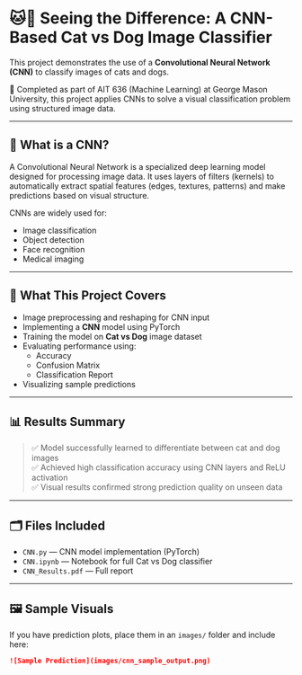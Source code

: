 # 🐱🐶 Seeing the Difference: A CNN-Based Cat vs Dog Image Classifier

This project demonstrates the use of a **Convolutional Neural Network (CNN)** to classify images of cats and dogs.

🧪 Completed as part of AIT 636 (Machine Learning) at George Mason University, this project applies CNNs to solve a visual classification problem using structured image data.

---

## 🧠 What is a CNN?

A Convolutional Neural Network is a specialized deep learning model designed for processing image data. It uses layers of filters (kernels) to automatically extract spatial features (edges, textures, patterns) and make predictions based on visual structure.

CNNs are widely used for:
- Image classification
- Object detection
- Face recognition
- Medical imaging

---

## 🚀 What This Project Covers

- Image preprocessing and reshaping for CNN input
- Implementing a **CNN** model using PyTorch
- Training the model on **Cat vs Dog** image dataset
- Evaluating performance using:
  - Accuracy
  - Confusion Matrix
  - Classification Report
- Visualizing sample predictions

---

## 📊 Results Summary

> ✅ Model successfully learned to differentiate between cat and dog images  
> ✅ Achieved high classification accuracy using CNN layers and ReLU activation  
> ✅ Visual results confirmed strong prediction quality on unseen data

---

## 🗂️ Files Included

- `CNN.py` — CNN model implementation (PyTorch)
- `CNN.ipynb` — Notebook for full Cat vs Dog classifier
- `CNN_Results.pdf` — Full report


---

## 🖼️ Sample Visuals

If you have prediction plots, place them in an `images/` folder and include here:

```markdown
![Sample Prediction](images/cnn_sample_output.png)


